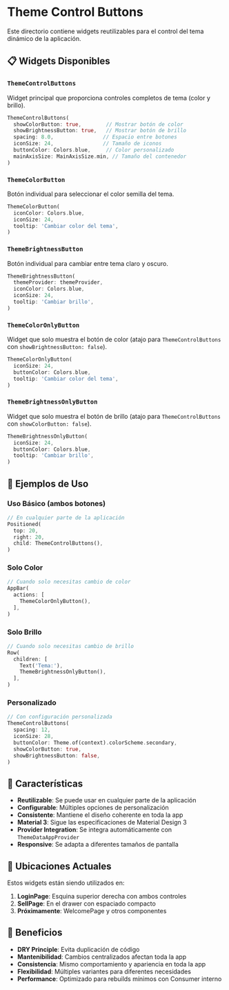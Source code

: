 # Theme Control Buttons

Este directorio contiene widgets reutilizables para el control del tema dinámico de la aplicación.

## 📋 Widgets Disponibles

### `ThemeControlButtons`
Widget principal que proporciona controles completos de tema (color y brillo).

```dart
ThemeControlButtons(
  showColorButton: true,        // Mostrar botón de color
  showBrightnessButton: true,   // Mostrar botón de brillo  
  spacing: 8.0,                // Espacio entre botones
  iconSize: 24,                // Tamaño de iconos
  buttonColor: Colors.blue,     // Color personalizado
  mainAxisSize: MainAxisSize.min, // Tamaño del contenedor
)
```

### `ThemeColorButton`
Botón individual para seleccionar el color semilla del tema.

```dart
ThemeColorButton(
  iconColor: Colors.blue,
  iconSize: 24,
  tooltip: 'Cambiar color del tema',
)
```

### `ThemeBrightnessButton`
Botón individual para cambiar entre tema claro y oscuro.

```dart
ThemeBrightnessButton(
  themeProvider: themeProvider,
  iconColor: Colors.blue,
  iconSize: 24,
  tooltip: 'Cambiar brillo',
)
```

### `ThemeColorOnlyButton`
Widget que solo muestra el botón de color (atajo para `ThemeControlButtons` con `showBrightnessButton: false`).

```dart
ThemeColorOnlyButton(
  iconSize: 24,
  buttonColor: Colors.blue,
  tooltip: 'Cambiar color del tema',
)
```

### `ThemeBrightnessOnlyButton`
Widget que solo muestra el botón de brillo (atajo para `ThemeControlButtons` con `showColorButton: false`).

```dart
ThemeBrightnessOnlyButton(
  iconSize: 24,
  buttonColor: Colors.blue,
  tooltip: 'Cambiar brillo',
)
```

## 🎨 Ejemplos de Uso

### Uso Básico (ambos botones)
```dart
// En cualquier parte de la aplicación
Positioned(
  top: 20,
  right: 20,
  child: ThemeControlButtons(),
)
```

### Solo Color
```dart
// Cuando solo necesitas cambio de color
AppBar(
  actions: [
    ThemeColorOnlyButton(),
  ],
)
```

### Solo Brillo
```dart
// Cuando solo necesitas cambio de brillo
Row(
  children: [
    Text('Tema:'),
    ThemeBrightnessOnlyButton(),
  ],
)
```

### Personalizado
```dart
// Con configuración personalizada
ThemeControlButtons(
  spacing: 12,
  iconSize: 28,
  buttonColor: Theme.of(context).colorScheme.secondary,
  showColorButton: true,
  showBrightnessButton: false,
)
```

## 🔧 Características

- **Reutilizable**: Se puede usar en cualquier parte de la aplicación
- **Configurable**: Múltiples opciones de personalización
- **Consistente**: Mantiene el diseño coherente en toda la app
- **Material 3**: Sigue las especificaciones de Material Design 3
- **Provider Integration**: Se integra automáticamente con `ThemeDataAppProvider`
- **Responsive**: Se adapta a diferentes tamaños de pantalla

## 📱 Ubicaciones Actuales

Estos widgets están siendo utilizados en:

1. **LoginPage**: Esquina superior derecha con ambos controles
2. **SellPage**: En el drawer con espaciado compacto
3. **Próximamente**: WelcomePage y otros componentes

## 🎯 Beneficios

- **DRY Principle**: Evita duplicación de código
- **Mantenibilidad**: Cambios centralizados afectan toda la app
- **Consistencia**: Mismo comportamiento y apariencia en toda la app
- **Flexibilidad**: Múltiples variantes para diferentes necesidades
- **Performance**: Optimizado para rebuilds mínimos con Consumer interno
